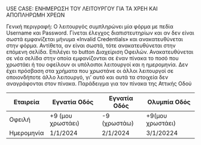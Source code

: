 USE CASE: ΕΝΗΜΕΡΩΣΗ ΤΟΥ ΛΕΙΤΟΥΡΓΟΥ ΓΙΑ ΤΑ ΧΡΕΗ ΚΑΙ ΑΠΟΠΛΗΡΩΜΗ ΧΡΕΩΝ

Γενική περιγραφή:
Ο λειτουργός συμπληρώνει μία φόρμα με πεδία Username και Password.
Γίνεται έλεγχος διαπιστευτηρίων και αν δεν είναι σωστά εμφανίζεται μήνυμα «Invalid Credentials» και ανακατευθύνεται στην φόρμα.
Αντίθετα, αν είναι σωστά, τότε ανακατευθύνεται στην επόμενη σελίδα.  Επιλέγει το button Διαχείριση Οφειλών.
Ανακατευθύνεται σε νέα σελίδα στην οποία εμφανίζονται σε έναν πίνακα το ποσό που χρωστάει ή του οφείλουν οι υπόλοιποι λειτουργοί και  η ημερομηνία. Δεν έχει πρόσβαση στα χρήματα που χρωστάνε οι άλλοι λειτουργοί σε οποιονδήποτε άλλο λειτουργό, γι’ αυτό και αυτά τα στοιχεία δεν αναγράφονται στον πίνακα.
Παράδειγμα για τον πίνακα της Αττικής Οδού

| Εταιρεία  | Εγνατία Οδός    | Εγνατία Οδός | Ολυμπία Οδός    |
|-------    |---------        |---------     |-------------    |
|  Οφειλή   |+9 (μου χρωστάει)|-9 (χρωστάω)  | +9(μου χρωστάει)|             
| Ημερομηνία| 1/1/2024        | 2/1/2024     | 3/1/20224       |

